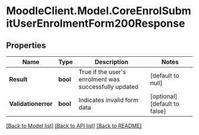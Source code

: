 # MoodleClient.Model.CoreEnrolSubmitUserEnrolmentForm200Response

## Properties

Name | Type | Description | Notes
------------ | ------------- | ------------- | -------------
**Result** | **bool** | True if the user&#39;s enrolment was successfully updated | [default to null]
**Validationerror** | **bool** | Indicates invalid form data | [optional] [default to false]

[[Back to Model list]](../README.md#documentation-for-models) [[Back to API list]](../README.md#documentation-for-api-endpoints) [[Back to README]](../README.md)

